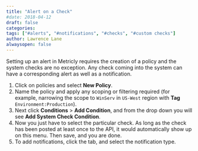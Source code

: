 ```yaml
---
title: "Alert on a Check"
#date: 2018-04-12
draft: false
categories:
tags: ["#alerts", "#notifications", "#checks", "#custom checks"]
author: Lawrence Lane
alwaysopen: false
---
```


Setting up an alert in Metricly requires the creation of a policy and the system checks are no exception. Any check coming into the system can have a corresponding alert as well as a notification.

1. Click on policies and select **New Policy**.
2. Name the policy and apply any scoping or filtering required (for example, narrowing the scope to `WinServ` in `US-West` region with **Tag** `Environment:Production`).
3. Next click **Conditions** > **Add Condition**, and from the drop down you will see **Add System Check Condition**.
4. Now you just have to select the particular check. As long as the check has been posted at least once to the API, it would automatically show up on this menu. Then save, and you are done.
5. To add notifications, click the tab, and select the notification type. 
